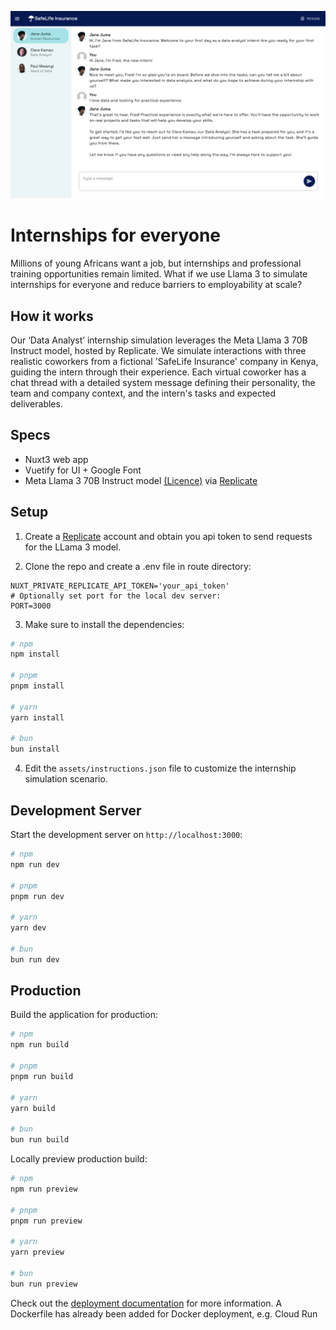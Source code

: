 <p align="center">
  <img src="public/preview.jpg" alt="Preview of Internships for everyone">
</p>

# Internships for everyone

Millions of young Africans want a job, but internships and professional training opportunities remain limited. What if we use Llama 3 to simulate internships for everyone and reduce barriers to employability at scale?

## How it works

Our ‘Data Analyst’ internship simulation leverages the Meta Llama 3 70B Instruct model, hosted by Replicate. We simulate interactions with three realistic coworkers from a fictional 'SafeLife Insurance' company in Kenya, guiding the intern through their experience. Each virtual coworker has a chat thread with a detailed system message defining their personality, the team and company context, and the intern's tasks and expected deliverables.

## Specs

- Nuxt3 web app
- Vuetify for UI + Google Font
- Meta Llama 3 70B Instruct model [(Licence)](https://llama.meta.com/llama3/license/) via [Replicate](https://replicate.com)

## Setup

1. Create a [Replicate](https://replicate.com) account and obtain you api token to send requests for the LLama 3 model.

2. Clone the repo and create a .env file in route directory:

```env
NUXT_PRIVATE_REPLICATE_API_TOKEN='your_api_token'
# Optionally set port for the local dev server:
PORT=3000
```

3. Make sure to install the dependencies:

```bash
# npm
npm install

# pnpm
pnpm install

# yarn
yarn install

# bun
bun install
```

4. Edit the `assets/instructions.json` file to customize the internship simulation scenario.

## Development Server

Start the development server on `http://localhost:3000`:

```bash
# npm
npm run dev

# pnpm
pnpm run dev

# yarn
yarn dev

# bun
bun run dev
```

## Production

Build the application for production:

```bash
# npm
npm run build

# pnpm
pnpm run build

# yarn
yarn build

# bun
bun run build
```

Locally preview production build:

```bash
# npm
npm run preview

# pnpm
pnpm run preview

# yarn
yarn preview

# bun
bun run preview
```

Check out the [deployment documentation](https://nuxt.com/docs/getting-started/deployment) for more information.
A Dockerfile has already been added for Docker deployment, e.g. Cloud Run
